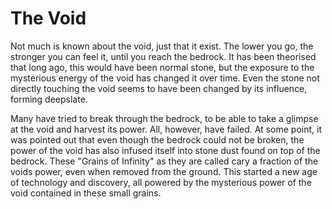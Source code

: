 # The Void

Not much is known about the void, just that it exist. The lower you go, the stronger you can feel it, until 
you reach the bedrock. It has been theorised that long ago, this would have been normal stone, but the exposure to the 
mysterious energy of the void has changed it over time. Even the stone not directly touching the void seems to have been 
changed by its influence, forming deepslate. 

Many have tried to break through the bedrock, to be able to take a glimpse at 
the void and harvest its power. All, however, have failed. At some point, it was pointed out that even though the bedrock 
could not be broken, the power of the void has also infused itself into stone dust found on top of the bedrock. These "Grains 
of Infinity" as they are called cary a fraction of the voids power, even when removed from the ground. This started a new 
age of technology and discovery, all powered by the mysterious power of the void contained in these small grains.